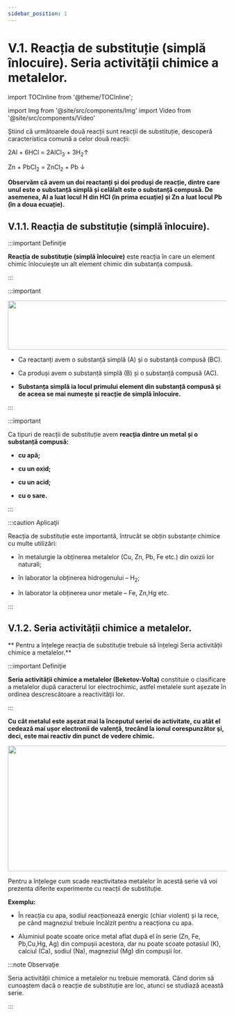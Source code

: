 ```yaml
---
sidebar_position: 1
---
```


# V.1. Reacția de substituție (simplă înlocuire). Seria activității chimice a metalelor.


import TOCInline from '@theme/TOCInline';

<TOCInline toc={toc} />



import Img from '@site/src/components/Img'
import Video from '@site/src/components/Video'






Știind că următoarele două reacții sunt reacții de substituție, descoperă caracteristica comună  a celor două reacții:

2Al + 6HCl  = 2AlCl<sub>3</sub> + 3H<sub>2</sub>↑

Zn + PbCl<sub>2</sub>  =  ZnCl<sub>2</sub> + Pb ↓


**Observăm că avem un doi reactanți și doi produși de reacție, dintre care unul este o substanță simplă și celălalt este o substanță compusă. De asemenea, Al a luat locul H din HCl (în prima ecuație) și Zn a luat locul Pb (în a doua ecuație).**


## V.1.1. Reacția de substituție (simplă înlocuire).


:::important Definiţie

**Reacția de substituție (simplă înlocuire)** este reacția în care un element chimic înlocuiește un alt element chimic din substanța compusă. 

:::


:::important



<Img className="img-responsive4" src="chimie/clasa8/capitolul5/5_1_Poza1_SchemaReactieiDeSubstitutie.jpg" lazy={false} width="1000" height="113" />


- Ca reactanți avem o substanță simplă (A) și o substanță compusă (BC).

- Ca produși avem o substanță simplă (B) și o substanță compusă (AC).
 
- **Substanța simplă ia locul primului element din substanță compusă și de aceea se mai numește și reacție de simplă înlocuire.**

 
:::



:::important

Ca tipuri de reacții de substituție avem **reacția dintre un metal și o substanță compusă:**

- **cu apă;**

- **cu un oxid;**

- **cu un acid;**

- **cu o sare.**



:::


:::caution Aplicaţii

Reacția de substituție este importantă, întrucât se obțin substanțe chimice cu multe utilizări:  

- în metalurgie la obținerea metalelor (Cu, Zn, Pb, Fe etc.) din oxizii lor naturali;

- în laborator la obținerea hidrogenului – H<sub>2</sub>;

- în laborator la obținerea unor metale – Fe, Zn,Hg etc.


:::



## V.1.2. Seria activității chimice a metalelor.



** Pentru a înțelege reacția de substituție trebuie să înțelegi Seria activității chimice a metalelor.** 


:::important Definiţie

**Seria activității chimice a metalelor (Beketov-Volta)** constituie o clasificare a metalelor după caracterul lor electrochimic, astfel metalele sunt așezate în ordinea descrescătoare a reactivităţii lor. 

:::


**Cu cât metalul este așezat mai la începutul seriei de activitate, cu atât el cedează mai ușor electronii de valență, trecând la ionul corespunzător și, deci, este mai reactiv din punct de vedere chimic.**


<Img className="img-responsive4" src="chimie/clasa8/capitolul5/5_1_Poza2_SeriaActivitatiiChimiceAMetalelor.jpg" width="1000" height="289" />



Pentru a înțelege cum scade reactivitatea metalelor în acestă serie vă voi prezenta diferite experimente cu reacții de substituție.

**Exemplu:**

- În reacția cu apa, sodiul reacționează energic (chiar violent) și la rece, pe când magneziul trebuie încălzit pentru a reacționa cu apa.

- Aluminiul poate scoate orice metal aflat după el în serie (Zn, Fe, Pb,Cu,Hg, Ag) din compușii acestora, dar nu poate scoate potasiul (K), calciul (Ca), sodiul (Na), magneziul (Mg) din compușii lor.



:::note Observaţie

Seria activității chimice a metalelor nu trebuie memorată. Când dorim să cunoaștem dacă o reacție de substituție are loc, atunci se studiază această serie.

:::





